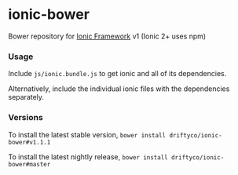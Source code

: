 # ionic-bower

Bower repository for [Ionic Framework](http://github.com/driftyco/ionic) v1 (Ionic 2+ uses npm)

### Usage

Include `js/ionic.bundle.js` to get ionic and all of its dependencies.

Alternatively, include the individual ionic files with the dependencies separately.

### Versions

To install the latest stable version, `bower install driftyco/ionic-bower#v1.1.1`

To install the latest nightly release, `bower install driftyco/ionic-bower#master`
